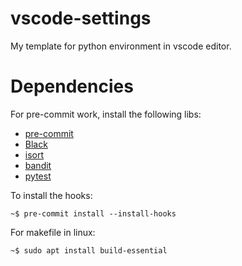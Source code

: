 # vscode-settings

My template for python environment in vscode editor.

# Dependencies

For pre-commit work, install the following libs:

- [pre-commit](https://pre-commit.com/)
- [Black](https://pypi.org/project/black/#:~:text=Black%20is%20the%20uncompromising%20Python,energy%20for%20more%20important%20matters.)
- [isort](https://pypi.org/project/isort/)
- [bandit](https://pypi.org/project/bandit/)
- [pytest](https://pypi.org/project/pytest/)

To install the hooks:

```
~$ pre-commit install --install-hooks
```

For makefile in linux:

```
~$ sudo apt install build-essential
```